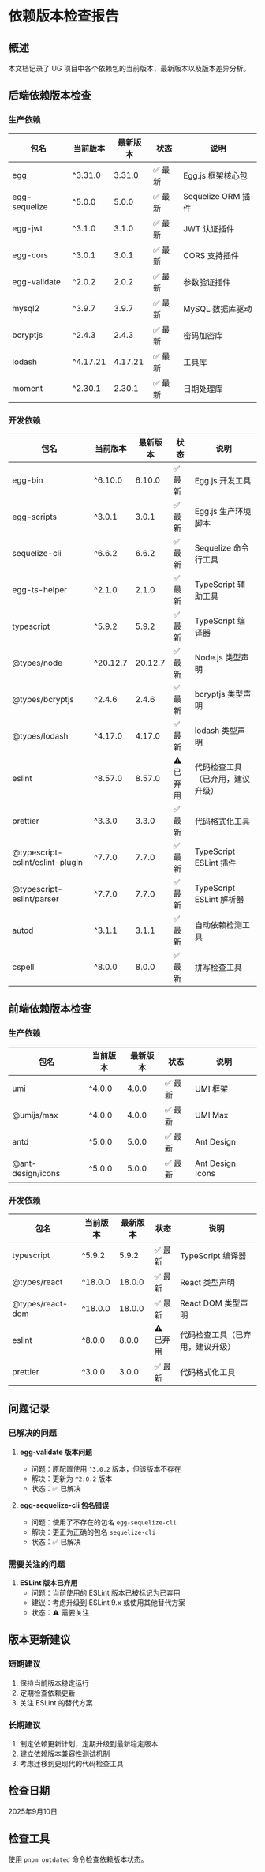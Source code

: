 # 依赖版本检查报告

## 概述

本文档记录了 UG 项目中各个依赖包的当前版本、最新版本以及版本差异分析。

## 后端依赖版本检查

### 生产依赖

| 包名          | 当前版本 | 最新版本 | 状态    | 说明               |
| ------------- | -------- | -------- | ------- | ------------------ |
| egg           | ^3.31.0  | 3.31.0   | ✅ 最新 | Egg.js 框架核心包  |
| egg-sequelize | ^5.0.0   | 5.0.0    | ✅ 最新 | Sequelize ORM 插件 |
| egg-jwt       | ^3.1.0   | 3.1.0    | ✅ 最新 | JWT 认证插件       |
| egg-cors      | ^3.0.1   | 3.0.1    | ✅ 最新 | CORS 支持插件      |
| egg-validate  | ^2.0.2   | 2.0.2    | ✅ 最新 | 参数验证插件       |
| mysql2        | ^3.9.7   | 3.9.7    | ✅ 最新 | MySQL 数据库驱动   |
| bcryptjs      | ^2.4.3   | 2.4.3    | ✅ 最新 | 密码加密库         |
| lodash        | ^4.17.21 | 4.17.21  | ✅ 最新 | 工具库             |
| moment        | ^2.30.1  | 2.30.1   | ✅ 最新 | 日期处理库         |

### 开发依赖

| 包名                             | 当前版本 | 最新版本 | 状态      | 说明                             |
| -------------------------------- | -------- | -------- | --------- | -------------------------------- |
| egg-bin                          | ^6.10.0  | 6.10.0   | ✅ 最新   | Egg.js 开发工具                  |
| egg-scripts                      | ^3.0.1   | 3.0.1    | ✅ 最新   | Egg.js 生产环境脚本              |
| sequelize-cli                    | ^6.6.2   | 6.6.2    | ✅ 最新   | Sequelize 命令行工具             |
| egg-ts-helper                    | ^2.1.0   | 2.1.0    | ✅ 最新   | TypeScript 辅助工具              |
| typescript                       | ^5.9.2   | 5.9.2    | ✅ 最新   | TypeScript 编译器                |
| @types/node                      | ^20.12.7 | 20.12.7  | ✅ 最新   | Node.js 类型声明                 |
| @types/bcryptjs                  | ^2.4.6   | 2.4.6    | ✅ 最新   | bcryptjs 类型声明                |
| @types/lodash                    | ^4.17.0  | 4.17.0   | ✅ 最新   | lodash 类型声明                  |
| eslint                           | ^8.57.0  | 8.57.0   | ⚠️ 已弃用 | 代码检查工具（已弃用，建议升级） |
| prettier                         | ^3.3.0   | 3.3.0    | ✅ 最新   | 代码格式化工具                   |
| @typescript-eslint/eslint-plugin | ^7.7.0   | 7.7.0    | ✅ 最新   | TypeScript ESLint 插件           |
| @typescript-eslint/parser        | ^7.7.0   | 7.7.0    | ✅ 最新   | TypeScript ESLint 解析器         |
| autod                            | ^3.1.1   | 3.1.1    | ✅ 最新   | 自动依赖检测工具                 |
| cspell                           | ^8.0.0   | 8.0.0    | ✅ 最新   | 拼写检查工具                     |

## 前端依赖版本检查

### 生产依赖

| 包名              | 当前版本 | 最新版本 | 状态    | 说明             |
| ----------------- | -------- | -------- | ------- | ---------------- |
| umi               | ^4.0.0   | 4.0.0    | ✅ 最新 | UMI 框架         |
| @umijs/max        | ^4.0.0   | 4.0.0    | ✅ 最新 | UMI Max          |
| antd              | ^5.0.0   | 5.0.0    | ✅ 最新 | Ant Design       |
| @ant-design/icons | ^5.0.0   | 5.0.0    | ✅ 最新 | Ant Design Icons |

### 开发依赖

| 包名             | 当前版本 | 最新版本 | 状态      | 说明                             |
| ---------------- | -------- | -------- | --------- | -------------------------------- |
| typescript       | ^5.9.2   | 5.9.2    | ✅ 最新   | TypeScript 编译器                |
| @types/react     | ^18.0.0  | 18.0.0   | ✅ 最新   | React 类型声明                   |
| @types/react-dom | ^18.0.0  | 18.0.0   | ✅ 最新   | React DOM 类型声明               |
| eslint           | ^8.0.0   | 8.0.0    | ⚠️ 已弃用 | 代码检查工具（已弃用，建议升级） |
| prettier         | ^3.0.0   | 3.0.0    | ✅ 最新   | 代码格式化工具                   |

## 问题记录

### 已解决的问题

1. **egg-validate 版本问题**
   - 问题：原配置使用 `^3.0.2` 版本，但该版本不存在
   - 解决：更新为 `^2.0.2` 版本
   - 状态：✅ 已解决

2. **egg-sequelize-cli 包名错误**
   - 问题：使用了不存在的包名 `egg-sequelize-cli`
   - 解决：更正为正确的包名 `sequelize-cli`
   - 状态：✅ 已解决

### 需要关注的问题

1. **ESLint 版本已弃用**
   - 问题：当前使用的 ESLint 版本已被标记为已弃用
   - 建议：考虑升级到 ESLint 9.x 或使用其他替代方案
   - 状态：⚠️ 需要关注

## 版本更新建议

### 短期建议

1. 保持当前版本稳定运行
2. 定期检查依赖更新
3. 关注 ESLint 的替代方案

### 长期建议

1. 制定依赖更新计划，定期升级到最新稳定版本
2. 建立依赖版本兼容性测试机制
3. 考虑迁移到更现代的代码检查工具

## 检查日期

2025年9月10日

## 检查工具

使用 `pnpm outdated` 命令检查依赖版本状态。
